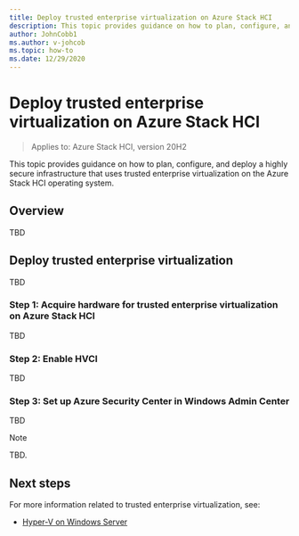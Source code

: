 ```yaml
---
title: Deploy trusted enterprise virtualization on Azure Stack HCI
description: This topic provides guidance on how to plan, configure, and deploy a highly secure infrastructure that uses trusted enterprise virtualization on the Azure Stack HCI operating system.
author: JohnCobb1
ms.author: v-johcob
ms.topic: how-to
ms.date: 12/29/2020
---
```


# Deploy trusted enterprise virtualization on Azure Stack HCI

>Applies to: Azure Stack HCI, version 20H2

This topic provides guidance on how to plan, configure, and deploy a highly secure infrastructure that uses trusted enterprise virtualization on the Azure Stack HCI operating system.

## Overview
TBD

## Deploy trusted enterprise virtualization
TBD


### Step 1: Acquire hardware for trusted enterprise virtualization on Azure Stack HCI
TBD


### Step 2: Enable HVCI
TBD


### Step 3: Set up Azure Security Center in Windows Admin Center
TBD


<!---Example note format.--->
   >[!NOTE]
   > TBD.

<!---Example figure format--->
<!---:::image type="content" source="./media/network-controller/topology-option-1.png" alt-text="Option 1 to create a physical network for the Network Controller." lightbox="./media/network-controller/topology-option-1.png":::--->

## Next steps
For more information related to trusted enterprise virtualization, see:

- [Hyper-V on Windows Server](/windows-server/virtualization/hyper-v/hyper-v-on-windows-server)
